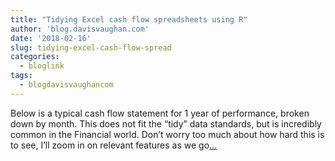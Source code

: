 ```yaml
---
title: "Tidying Excel cash flow spreadsheets using R"
author: 'blog.davisvaughan.com'
date: '2018-02-16'
slug: tidying-excel-cash-flow-spread
categories:
  - bloglink
tags:
  - blogdavisvaughancom
---
```


Below is a typical cash flow statement for 1 year of performance, broken down by month. This does not fit the “tidy” data standards, but is incredibly common in the Financial world. Don’t worry too much about how hard this is to see, I’ll zoom in on relevant features as we go[... <i class="fas fa-external-link-alt"></i>](https://blog.davisvaughan.com/post/tidying-excel-cash-flow-spreadsheets-in-r/)

